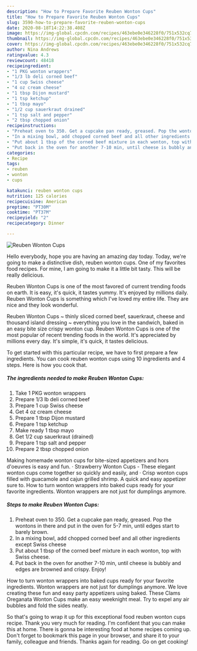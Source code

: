 ```yaml
---
description: "How to Prepare Favorite Reuben Wonton Cups"
title: "How to Prepare Favorite Reuben Wonton Cups"
slug: 3590-how-to-prepare-favorite-reuben-wonton-cups
date: 2020-08-18T14:22:38.408Z
image: https://img-global.cpcdn.com/recipes/463ebe0e346228f0/751x532cq70/reuben-wonton-cups-recipe-main-photo.jpg
thumbnail: https://img-global.cpcdn.com/recipes/463ebe0e346228f0/751x532cq70/reuben-wonton-cups-recipe-main-photo.jpg
cover: https://img-global.cpcdn.com/recipes/463ebe0e346228f0/751x532cq70/reuben-wonton-cups-recipe-main-photo.jpg
author: Nina Andrews
ratingvalue: 4.3
reviewcount: 48418
recipeingredient:
- "1 PKG wonton wrappers"
- "1/3 lb deli corned beef"
- "1 cup Swiss cheese"
- "4 oz cream cheese"
- "1 tbsp Dijon mustard"
- "1 tsp ketchup"
- "1 tbsp mayo"
- "1/2 cup sauerkraut drained"
- "1 tsp salt and pepper"
- "2 tbsp chopped onion"
recipeinstructions:
- "Preheat oven to 350. Get a cupcake pan ready, greased. Pop the wontons in there and put in the oven for 5-7 min, until edges start to barely brown."
- "In a mixing bowl, add chopped corned beef and all other ingredients except Swiss cheese"
- "Put about 1 tbsp of the corned beef mixture in each wonton, top with Swiss cheese."
- "Put back in the oven for another 7-10 min, until cheese is bubbly and edges are browned and crispy. Enjoy!"
categories:
- Recipe
tags:
- reuben
- wonton
- cups

katakunci: reuben wonton cups 
nutrition: 125 calories
recipecuisine: American
preptime: "PT30M"
cooktime: "PT37M"
recipeyield: "2"
recipecategory: Dinner

---
```



![Reuben Wonton Cups](https://img-global.cpcdn.com/recipes/463ebe0e346228f0/751x532cq70/reuben-wonton-cups-recipe-main-photo.jpg)

Hello everybody, hope you are having an amazing day today. Today, we're going to make a distinctive dish, reuben wonton cups. One of my favorites food recipes. For mine, I am going to make it a little bit tasty. This will be really delicious.

Reuben Wonton Cups is one of the most favored of current trending foods on earth. It is easy, it's quick, it tastes yummy. It's enjoyed by millions daily. Reuben Wonton Cups is something which I've loved my entire life. They are nice and they look wonderful.

Reuben Wonton Cups ~ thinly sliced corned beef, sauerkraut, cheese and thousand island dressing ~ everything you love in the sandwich, baked in an easy bite size crispy wonton cup. Reuben Wonton Cups is one of the most popular of recent trending foods in the world. It&#39;s appreciated by millions every day. It&#39;s simple, it&#39;s quick, it tastes delicious.


To get started with this particular recipe, we have to first prepare a few ingredients. You can cook reuben wonton cups using 10 ingredients and 4 steps. Here is how you cook that.

<!--inarticleads1-->

##### The ingredients needed to make Reuben Wonton Cups:

1. Take 1 PKG wonton wrappers
1. Prepare 1/3 lb deli corned beef
1. Prepare 1 cup Swiss cheese
1. Get 4 oz cream cheese
1. Prepare 1 tbsp Dijon mustard
1. Prepare 1 tsp ketchup
1. Make ready 1 tbsp mayo
1. Get 1/2 cup sauerkraut (drained)
1. Prepare 1 tsp salt and pepper
1. Prepare 2 tbsp chopped onion


Making homemade wonton cups for bite-sized appetizers and hors d&#39;oeuvres is easy and fun. · Strawberry Wonton Cups - These elegant wonton cups come together so quickly and easily, and · Crisp wonton cups filled with guacamole and cajun grilled shrimp. A quick and easy appetizer sure to. How to turn wonton wrappers into baked cups ready for your favorite ingredients. Wonton wrappers are not just for dumplings anymore. 

<!--inarticleads2-->

##### Steps to make Reuben Wonton Cups:

1. Preheat oven to 350. Get a cupcake pan ready, greased. Pop the wontons in there and put in the oven for 5-7 min, until edges start to barely brown.
1. In a mixing bowl, add chopped corned beef and all other ingredients except Swiss cheese
1. Put about 1 tbsp of the corned beef mixture in each wonton, top with Swiss cheese.
1. Put back in the oven for another 7-10 min, until cheese is bubbly and edges are browned and crispy. Enjoy!


How to turn wonton wrappers into baked cups ready for your favorite ingredients. Wonton wrappers are not just for dumplings anymore. We love creating these fun and easy party appetizers using baked. These Clams Oreganata Wonton Cups make an easy weeknight meal. Try to expel any air bubbles and fold the sides neatly. 

So that's going to wrap it up for this exceptional food reuben wonton cups recipe. Thank you very much for reading. I'm confident that you can make this at home. There is gonna be interesting food at home recipes coming up. Don't forget to bookmark this page in your browser, and share it to your family, colleague and friends. Thanks again for reading. Go on get cooking!
